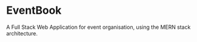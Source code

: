 # EventBook
A Full Stack Web Application for event organisation, using the MERN stack architecture.
